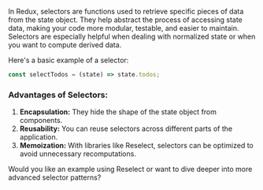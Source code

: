In Redux, selectors are functions used to retrieve specific pieces of data from the state object. They help abstract the process of accessing state data, making your code more modular, testable, and easier to maintain. Selectors are especially helpful when dealing with normalized state or when you want to compute derived data.

Here's a basic example of a selector:

```javascript
const selectTodos = (state) => state.todos;
```

### Advantages of Selectors:
1. **Encapsulation:** They hide the shape of the state object from components.
2. **Reusability:** You can reuse selectors across different parts of the application.
3. **Memoization:** With libraries like Reselect, selectors can be optimized to avoid unnecessary recomputations.

Would you like an example using Reselect or want to dive deeper into more advanced selector patterns?